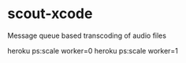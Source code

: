 # scout-xcode
Message queue based transcoding of audio files



heroku ps:scale worker=0
heroku ps:scale worker=1
